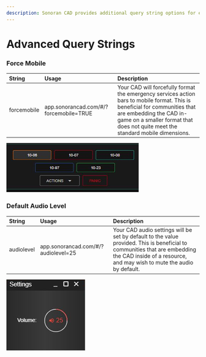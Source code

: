 ```yaml
---
description: Sonoran CAD provides additional query string options for embedded use!
---
```


# Advanced Query Strings

### Force Mobile

| String | Usage | Description |
| :--- | :--- | :--- |
| forcemobile | app.sonorancad.com/\#/?forcemobile=TRUE | Your CAD will forcefully format the emergency services action bars to mobile format. This is beneficial for communities that are embedding the CAD in-game on a smaller format that does not quite meet the standard mobile dimensions. |

![Sonoran CAD&apos;s &apos;forcemobile&apos; action bar](../../.gitbook/assets/mobile.png)

### Default Audio Level

| String | Usage | Description |
| :--- | :--- | :--- |
| audiolevel | app.sonorancad.com/\#/?audiolevel=25 | Your CAD audio settings will be set by default to the value provided. This is beneficial to communities that are embedding the CAD inside of a resource, and may wish to mute the audio by default. |

![Sonoran CAD&apos;s &apos;audiolevel&apos; query string result](../../.gitbook/assets/audio.png)



